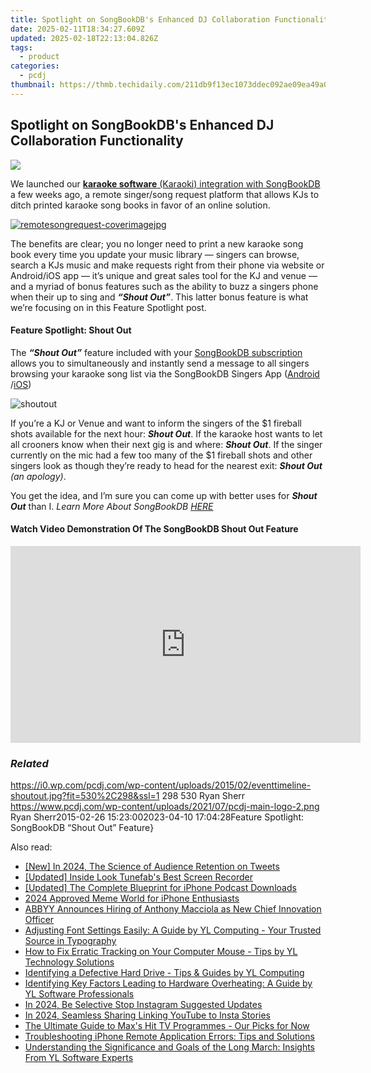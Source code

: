 ```yaml
---
title: Spotlight on SongBookDB's Enhanced DJ Collaboration Functionality
date: 2025-02-11T18:34:27.609Z
updated: 2025-02-18T22:13:04.826Z
tags:
  - product
categories:
  - pcdj
thumbnail: https://thmb.techidaily.com/211db9f13ec1073ddec092ae09ea49a02164e4f7a686ee8cbfaaa30ee82b5b40.jpg
---
```


## Spotlight on SongBookDB's Enhanced DJ Collaboration Functionality

[![](https://i0.wp.com/pcdj.com/wp-content/uploads/2015/02/eventtimeline-shoutout.jpg?resize=530%2C298&ssl=1)](https://i0.wp.com/pcdj.com/wp-content/uploads/2015/02/eventtimeline-shoutout.jpg?fit=530%2C298&ssl=1 "eventtimeline-shoutout")

We launched our [**karaoke software** (Karaoki) integration with SongBookDB](https://tools.techidaily.com/pcdj/products/) a few weeks ago, a remote singer/song request platform that allows KJs to ditch printed karaoke song books in favor of an online solution.

[![](https://i1.wp.com/pcdj.com/wp-content/uploads/2014/12/remotesongrequest-coverimagejpg.jpg?fit=300%2C168&ssl=1 "remotesongrequest-coverimagejpg")](https://tools.techidaily.com/pcdj/products/)

The benefits are clear; you no longer need to print a new karaoke song book every time you update your music library — singers can browse, search a KJs music and make requests right from their phone via website or Android/iOS app — it’s unique and great sales tool for the KJ and venue — and a myriad of bonus features such as the ability to buzz a singers phone when their up to sing and **_“Shout Out”_**. This latter bonus feature is what we’re focusing on in this Feature Spotlight post.

#### Feature Spotlight: Shout Out

The _**“Shout Out”**_ feature included with your [SongBookDB subscription](https://tools.techidaily.com/pcdj/products/) allows you to simultaneously and instantly send a message to all singers browsing your karaoke song list via the SongBookDB Singers App ([Android](https://play.google.com/store/apps/details?id=com.songbookdb.songbookdb&hl=en) /[iOS](https://itunes.apple.com/us/app/songbookdb-karaoke-requests/id890913422?mt=8))

![](https://i1.wp.com/pcdj.com/wp-content/uploads/2015/02/shoutout.jpg?fit=253%2C300&ssl=1 "shoutout")

If you’re a KJ or Venue and want to inform the singers of the $1 fireball shots available for the next hour: **_Shout Out_**. If the karaoke host wants to let all crooners know when their next gig is and where: **_Shout Out_**. If the singer currently on the mic had a few too many of the $1 fireball shots and other singers look as though they’re ready to head for the nearest exit: _**Shout Out** (an apology)_.

You get the idea, and I’m sure you can come up with better uses for _**Shout Out**_ than I. _Learn More About SongBookDB [HERE](https://tools.techidaily.com/pcdj/products/)_

#### Watch Video Demonstration Of The SongBookDB Shout Out Feature

<!-- affiliate ads begin -->
<iframe width="560" height="315" src="https://www.youtube.com/embed/aqeO4ed766s?si=AWtKHxP4hvQRd_lk" title="YouTube video player" frameborder="0" allow="accelerometer; autoplay; clipboard-write; encrypted-media; gyroscope; picture-in-picture; web-share" referrerpolicy="strict-origin-when-cross-origin" allowfullscreen></iframe>
<!-- affiliate ads end -->

### _Related_

https://i0.wp.com/pcdj.com/wp-content/uploads/2015/02/eventtimeline-shoutout.jpg?fit=530%2C298&ssl=1 298 530 Ryan Sherr https://www.pcdj.com/wp-content/uploads/2021/07/pcdj-main-logo-2.png Ryan Sherr2015-02-26 15:23:002023-04-10 17:04:28Feature Spotlight: SongBookDB “Shout Out” Feature}

<ins class="adsbygoogle"
     style="display:block"
     data-ad-format="autorelaxed"
     data-ad-client="ca-pub-7571918770474297"
     data-ad-slot="1223367746"></ins>

<ins class="adsbygoogle"
     style="display:block"
     data-ad-client="ca-pub-7571918770474297"
     data-ad-slot="8358498916"
     data-ad-format="auto"
     data-full-width-responsive="true"></ins>

<span class="atpl-alsoreadstyle">Also read:</span>
<div><ul>
<li><a href="https://twitter-videos.techidaily.com/new-in-2024-the-science-of-audience-retention-on-tweets/"><u>[New] In 2024, The Science of Audience Retention on Tweets</u></a></li>
<li><a href="https://screen-mirroring-recording.techidaily.com/updated-inside-look-tunefabs-best-screen-recorder/"><u>[Updated] Inside Look Tunefab's Best Screen Recorder</u></a></li>
<li><a href="https://some-skills.techidaily.com/updated-the-complete-blueprint-for-iphone-podcast-downloads/"><u>[Updated] The Complete Blueprint for iPhone Podcast Downloads</u></a></li>
<li><a href="https://extra-approaches.techidaily.com/2024-approved-meme-world-for-iphone-enthusiasts/"><u>2024 Approved Meme World for iPhone Enthusiasts</u></a></li>
<li><a href="https://solve-helper.techidaily.com/abbyy-announces-hiring-of-anthony-macciola-as-new-chief-innovation-officer/"><u>ABBYY Announces Hiring of Anthony Macciola as New Chief Innovation Officer</u></a></li>
<li><a href="https://win-hot.techidaily.com/adjusting-font-settings-easily-a-guide-by-yl-computing-your-trusted-source-in-typography/"><u>Adjusting Font Settings Easily: A Guide by YL Computing - Your Trusted Source in Typography</u></a></li>
<li><a href="https://win-hot.techidaily.com/how-to-fix-erratic-tracking-on-your-computer-mouse-tips-by-yl-technology-solutions/"><u>How to Fix Erratic Tracking on Your Computer Mouse - Tips by YL Technology Solutions</u></a></li>
<li><a href="https://win-hot.techidaily.com/identifying-a-defective-hard-drive-tips-and-guides-by-yl-computing/"><u>Identifying a Defective Hard Drive - Tips & Guides by YL Computing</u></a></li>
<li><a href="https://win-hot.techidaily.com/identifying-key-factors-leading-to-hardware-overheating-a-guide-by-yl-software-professionals/"><u>Identifying Key Factors Leading to Hardware Overheating: A Guide by YL Software Professionals</u></a></li>
<li><a href="https://instagram-video-files.techidaily.com/in-2024-be-selective-stop-instagram-suggested-updates/"><u>In 2024, Be Selective Stop Instagram Suggested Updates</u></a></li>
<li><a href="https://instagram-video-recordings.techidaily.com/in-2024-seamless-sharing-linking-youtube-to-insta-stories/"><u>In 2024, Seamless Sharing Linking YouTube to Insta Stories</u></a></li>
<li><a href="https://techtrends.techidaily.com/the-ultimate-guide-to-maxs-hit-tv-programmes-our-picks-for-now/"><u>The Ultimate Guide to Max's Hit TV Programmes - Our Picks for Now</u></a></li>
<li><a href="https://techtrends.techidaily.com/troubleshooting-iphone-remote-application-errors-tips-and-solutions/"><u>Troubleshooting iPhone Remote Application Errors: Tips and Solutions</u></a></li>
<li><a href="https://win-hot.techidaily.com/understanding-the-significance-and-goals-of-the-long-march-insights-from-yl-software-experts/"><u>Understanding the Significance and Goals of the Long March: Insights From YL Software Experts</u></a></li>
</ul></div>

